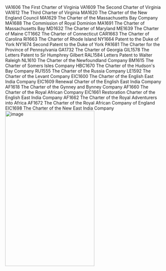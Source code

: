 VA1606	The First Charter of Virginia
VA1609	The Second Charter of Virginia
VA1612	The Third Charter of Virginia
MA1620	The Charter of the New England Council
MA1629	The Charter of the Massachusetts Bay Company
MA1688	The Commission of Royal Dominion
MA1691	The Charter of Massachusetts Bay
MD1632	The Charter of Maryland
ME1639	The Charter of Maine
CT1662	The Charter of Connecticut
CAR1663	The Charter of Carolina
RI1663	The Charter of Rhode Island
NY1664	Patent to the Duke of York
NY1674	Second Patent to the Duke of York
PA1681	The Charter for the Province of Pennsylvania
GA1732	The Charter of Georgia
GIL1578	The Letters Patent to Sir Humphrey Gilbert
RAL1584	Letters Patent to Walter Raleigh
NL1610	The Charter of the Newfoundland Company
BM1615	The Charter of Somers Isles Company 
HBC1670	The Charter of the Hudson's Bay Company
RU1555	The Charter of the Russia Company
LE1592	The Charter of the Levant Company
EIC1600	The Charter of the English East India Company
EIC1609	Renewal Charter of the English East India Company
AF1618	The Charter of the Gynney and Bynney Company
AF1660	The Charter of the Royal African Company
EIC1661	Restoration Charter of the English East India Company
AF1662	The Charter of the Royal Adventurers into Africa
AF1672	The Charter of the Royal African Company of England
EIC1698	The Charter of the New East India Company<img width="286" height="497" alt="image" src="https://github.com/user-attachments/assets/bd9247c1-24fc-4028-acb7-4d648388ceb3" />

